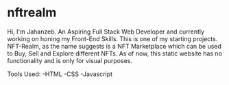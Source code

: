 # nftrealm

Hi, I'm Jahanzeb. An Aspiring Full Stack Web Developer and currently working on honing my Front-End Skills. 
This is one of my starting projects.
NFT-Realm, as the name suggests is a NFT Marketplace which can be used to Buy, Sell and Explore different NFTs.
As of now, this static website has no functionality and is only for visual purposes.

Tools Used:
-HTML
-CSS
-Javascript

